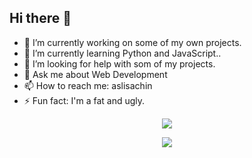 ## Hi there 👋

- 🔭 I’m currently working on some of my own projects.
- 🌱 I’m currently learning Python and JavaScript..
- 🤔 I’m looking for help with som of my projects.
- 💬 Ask me about Web Development
- 📫 How to reach me: aslisachin
- ⚡ Fun fact: I'm a fat and ugly.

<p align="center">
  <img src="https://github-readme-streak-stats.herokuapp.com?user=aslisachin&theme=vue-dark&date_format=M%20j%5B%2C%20Y%5D">
</p>

<p align="center">
  <img src="https://github-readme-stats.vercel.app/api?username=AsliSachin&count_private=true&show_icons=true&hide=contribs">
</p>
